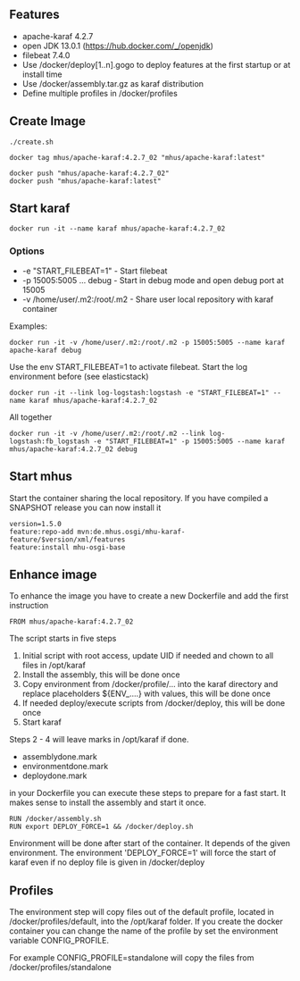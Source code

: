 ## Features

* apache-karaf 4.2.7
* open JDK 13.0.1 (https://hub.docker.com/_/openjdk)
* filebeat 7.4.0
* Use /docker/deploy[1..n].gogo to deploy features at the first startup or at install time
* Use /docker/assembly.tar.gz as karaf distribution
* Define multiple profiles in /docker/profiles

## Create Image

```
./create.sh

docker tag mhus/apache-karaf:4.2.7_02 "mhus/apache-karaf:latest"

docker push "mhus/apache-karaf:4.2.7_02"
docker push "mhus/apache-karaf:latest"
```

## Start karaf
```
docker run -it --name karaf mhus/apache-karaf:4.2.7_02
```


### Options

* -e "START_FILEBEAT=1" - Start filebeat
* -p 15005:5005 ... debug - Start in debug mode and open debug port at 15005
* -v /home/user/.m2:/root/.m2 - Share user local repository with karaf container

Examples:

```
docker run -it -v /home/user/.m2:/root/.m2 -p 15005:5005 --name karaf apache-karaf debug
```

Use the env START_FILEBEAT=1 to activate filebeat. Start the log environment before (see elasticstack)

```
docker run -it --link log-logstash:logstash -e "START_FILEBEAT=1" --name karaf mhus/apache-karaf:4.2.7_02
```

All together

```
docker run -it -v /home/user/.m2:/root/.m2 --link log-logstash:fb_logstash -e "START_FILEBEAT=1" -p 15005:5005 --name karaf mhus/apache-karaf:4.2.7_02 debug
```

## Start mhus

Start the container sharing the local repository. If you have compiled a SNAPSHOT release you can now install it

```
version=1.5.0
feature:repo-add mvn:de.mhus.osgi/mhu-karaf-feature/$version/xml/features
feature:install mhu-osgi-base
```

## Enhance image

To enhance the image you have to create a new Dockerfile and add the first instruction

```
FROM mhus/apache-karaf:4.2.7_02
```

The script starts in five steps

1. Initial script with root access, update UID if needed and chown to all files in /opt/karaf
2. Install the assembly, this will be done once
3. Copy environment from /docker/profile/... into the karaf directory and replace placeholders ${ENV_....} with values, this will be done once
4. If needed deploy/execute scripts from /docker/deploy, this will be done once
5. Start karaf

Steps 2 - 4 will leave marks in /opt/karaf if done.

* assemblydone.mark
* environmentdone.mark
* deploydone.mark

in your Dockerfile you can execute these steps to prepare for a fast start. It makes sense to install the assembly and start it once. 

```
RUN /docker/assembly.sh
RUN export DEPLOY_FORCE=1 && /docker/deploy.sh
```

Environment will be done after start of the container. It depends of the given environment. The environment 'DEPLOY_FORCE=1' will force the start of karaf even if no deploy file is given in /docker/deploy


## Profiles

The environment step will copy files out of the default profile, located in /docker/profiles/default, into the /opt/karaf folder. If you create the docker container you can change the name of the profile by set the environment variable CONFIG_PROFILE.

For example CONFIG_PROFILE=standalone will copy the files from /docker/profiles/standalone




